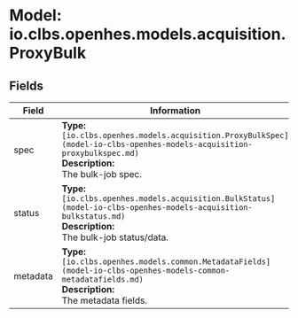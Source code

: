 # Model: io.clbs.openhes.models.acquisition.ProxyBulk

## Fields

| Field | Information |
| --- | --- |
| spec | <b>Type:</b> `[io.clbs.openhes.models.acquisition.ProxyBulkSpec](model-io-clbs-openhes-models-acquisition-proxybulkspec.md)`<br><b>Description:</b><br>The bulk-job spec. |
| status | <b>Type:</b> `[io.clbs.openhes.models.acquisition.BulkStatus](model-io-clbs-openhes-models-acquisition-bulkstatus.md)`<br><b>Description:</b><br>The bulk-job status/data. |
| metadata | <b>Type:</b> `[io.clbs.openhes.models.common.MetadataFields](model-io-clbs-openhes-models-common-metadatafields.md)`<br><b>Description:</b><br>The metadata fields. |


